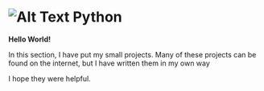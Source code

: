 # ![Alt Text](https://pypi.org/static/images/logo-small.2a411bc6.svg) **Python**

**Hello World!**

In this section, I have put my small projects.
Many of these projects can be found on the internet, but I have written them in my own way

I hope they were helpful.
